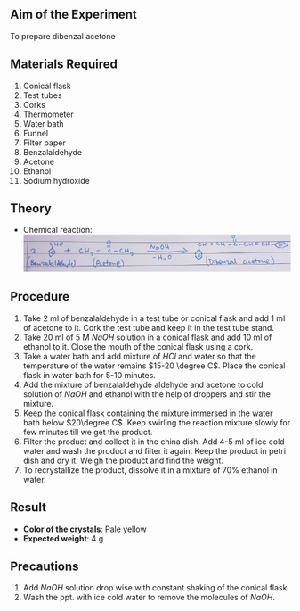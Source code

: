 ## Aim of the Experiment 
To prepare dibenzal acetone 

## Materials Required 
1. Conical flask 
2. Test tubes 
3. Corks 
4. Thermometer 
5. Water bath 
6. Funnel 
7. Filter paper 
8. Benzalaldehyde 
9. Acetone 
10. Ethanol 
11. Sodium hydroxide 

## Theory 
- Chemical reaction:  
![img](./img/19-reaction.png) 

## Procedure 
1. Take 2 ml of benzalaldehyde in a test tube or conical flask and add 1 ml of acetone to it. Cork the test tube and keep it in the test tube stand. 
2. Take 20 ml of 5 M $NaOH$ solution in a conical flask and add 10 ml of ethanol to it. Close the mouth of the conical flask using a cork. 
3. Take a water bath and add mixture of $HCl$ and water so that the temperature of the water remains $15-20 \degree C$. Place the conical flask in water bath for 5-10 minutes. 
4. Add the mixture of benzalaldehyde aldehyde and acetone to cold solution of $NaOH$ and ethanol with the help of droppers and stir the mixture. 
5. Keep the conical flask containing the mixture immersed in the water bath below $20\degree C$. Keep swirling the reaction mixture slowly for few minutes till we get the product. 
6. Filter the product and collect it in the china dish. Add 4-5 ml of ice cold water and wash the product and filter it again. Keep the product in petri dish and dry it. Weigh the product and find the weight. 
7. To recrystallize the product, dissolve it in a mixture of 70% ethanol in water. 

## Result 
- **Color of the crystals**: Pale yellow 
- **Expected weight**: 4 g 

## Precautions 
1. Add $NaOH$ solution drop wise with constant shaking of the conical flask. 
2. Wash the ppt. with ice cold water to remove the molecules of $NaOH$.